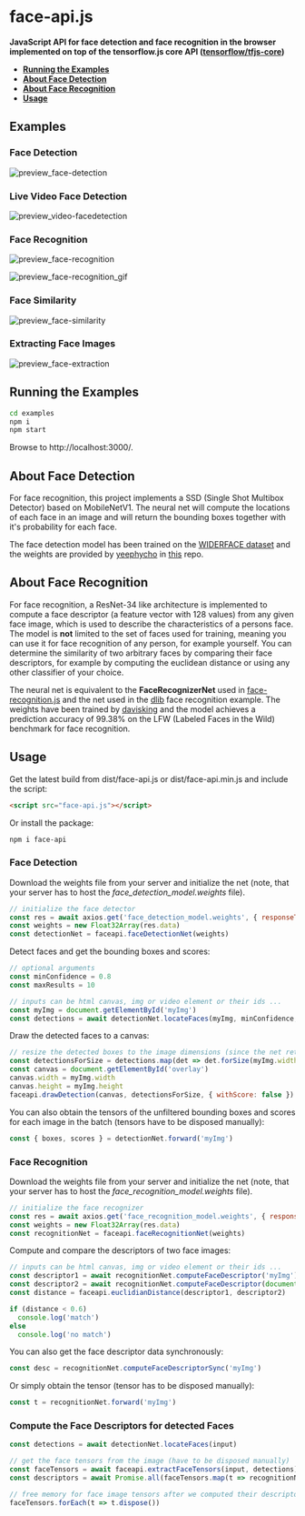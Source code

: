 # face-api.js

**JavaScript API for face detection and face recognition in the browser implemented on top of the tensorflow.js core API ([tensorflow/tfjs-core](https://github.com/tensorflow/tfjs-core))**

* **[Running the Examples](#running-the-examples)**
* **[About Face Detection](#about-face-detection)**
* **[About Face Recognition](#about-face-recognition)**
* **[Usage](#usage)**

## Examples

### Face Detection

![preview_face-detection](https://user-images.githubusercontent.com/31125521/41238639-b72fb0fc-6d96-11e8-9f50-27159dd534d1.jpg)

### Live Video Face Detection

![preview_video-facedetection](https://user-images.githubusercontent.com/31125521/41238649-bbf10046-6d96-11e8-9041-1de46c6adccd.jpg)

### Face Recognition

![preview_face-recognition](https://user-images.githubusercontent.com/31125521/41238648-bbd2cc52-6d96-11e8-9fd1-051745fa0128.jpg)

![preview_face-recognition_gif](https://user-images.githubusercontent.com/31125521/40313021-c3afdfec-5d14-11e8-86df-cf89a00668e2.gif)

### Face Similarity

![preview_face-similarity](https://user-images.githubusercontent.com/31125521/40316573-0a1190c0-5d1f-11e8-8797-f6deaa344523.gif)

### Extracting Face Images

![preview_face-extraction](https://user-images.githubusercontent.com/31125521/41238647-bbb64c6c-6d96-11e8-8ca9-2d0fda779bb6.jpg)

<a name="running-the-examples"></a>

## Running the Examples

``` bash
cd examples
npm i
npm start
```

Browse to http://localhost:3000/.

<a name="about-face-detection"></a>

## About Face Detection

For face recognition, this project implements a SSD (Single Shot Multibox Detector) based on MobileNetV1. The neural net will compute the locations of each face in an image and will return the bounding boxes together with it's probability for each face.

The face detection model has been trained on the [WIDERFACE dataset](http://mmlab.ie.cuhk.edu.hk/projects/WIDERFace/) and the weights are provided by [yeephycho](https://github.com/yeephycho) in [this](https://github.com/yeephycho/tensorflow-face-detection) repo.

<a name="about-face-recognition"></a>

## About Face Recognition

For face recognition, a ResNet-34 like architecture is implemented to compute a face descriptor (a feature vector with 128 values) from any given face image, which is used to describe the characteristics of a persons face. The model is **not** limited to the set of faces used for training, meaning you can use it for face recognition of any person, for example yourself. You can determine the similarity of two arbitrary faces by comparing their face descriptors, for example by computing the euclidean distance or using any other classifier of your choice.

The neural net is equivalent to the **FaceRecognizerNet** used in [face-recognition.js](https://github.com/justadudewhohacks/face-recognition.js) and the net used in the [dlib](https://github.com/davisking/dlib/blob/master/examples/dnn_face_recognition_ex.cpp) face recognition example. The weights have been trained by [davisking](https://github.com/davisking) and the model achieves a prediction accuracy of 99.38% on the LFW (Labeled Faces in the Wild) benchmark for face recognition.

<a name="usage"></a>

## Usage

Get the latest build from dist/face-api.js or dist/face-api.min.js and include the script:

``` html
<script src="face-api.js"></script>
```

Or install the package:

``` bash
npm i face-api
```

### Face Detection

Download the weights file from your server and initialize the net (note, that your server has to host the *face_detection_model.weights* file).

``` javascript
// initialize the face detector
const res = await axios.get('face_detection_model.weights', { responseType: 'arraybuffer' })
const weights = new Float32Array(res.data)
const detectionNet = faceapi.faceDetectionNet(weights)
```

Detect faces and get the bounding boxes and scores:

``` javascript
// optional arguments
const minConfidence = 0.8
const maxResults = 10

// inputs can be html canvas, img or video element or their ids ...
const myImg = document.getElementById('myImg')
const detections = await detectionNet.locateFaces(myImg, minConfidence, maxResults)
```

Draw the detected faces to a canvas:

``` javascript
// resize the detected boxes to the image dimensions (since the net returns relative coordinates)
const detectionsForSize = detections.map(det => det.forSize(myImg.width, myImg.height))
const canvas = document.getElementById('overlay')
canvas.width = myImg.width
canvas.height = myImg.height
faceapi.drawDetection(canvas, detectionsForSize, { withScore: false })
```

You can also obtain the tensors of the unfiltered bounding boxes and scores for each image in the batch (tensors have to be disposed manually):

``` javascript
const { boxes, scores } = detectionNet.forward('myImg')
```

### Face Recognition

Download the weights file from your server and initialize the net (note, that your server has to host the *face_recognition_model.weights* file).

``` javascript
// initialize the face recognizer
const res = await axios.get('face_recognition_model.weights', { responseType: 'arraybuffer' })
const weights = new Float32Array(res.data)
const recognitionNet = faceapi.faceRecognitionNet(weights)
```

Compute and compare the descriptors of two face images:

``` javascript
// inputs can be html canvas, img or video element or their ids ...
const descriptor1 = await recognitionNet.computeFaceDescriptor('myImg')
const descriptor2 = await recognitionNet.computeFaceDescriptor(document.getElementById('myCanvas'))
const distance = faceapi.euclidianDistance(descriptor1, descriptor2)

if (distance < 0.6)
  console.log('match')
else
  console.log('no match')
```

You can also get the face descriptor data synchronously:

``` javascript
const desc = recognitionNet.computeFaceDescriptorSync('myImg')
```

Or simply obtain the tensor (tensor has to be disposed manually):

``` javascript
const t = recognitionNet.forward('myImg')
```

### Compute the Face Descriptors for detected Faces

``` javascript
const detections = await detectionNet.locateFaces(input)

// get the face tensors from the image (have to be disposed manually)
const faceTensors = await faceapi.extractFaceTensors(input, detections)
const descriptors = await Promise.all(faceTensors.map(t => recognitionNet.computeFaceDescriptor(t)))

// free memory for face image tensors after we computed their descriptors
faceTensors.forEach(t => t.dispose())
```